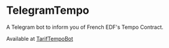 # TelegramTempo

A Telegram bot to inform you of French EDF's Tempo Contract.

Available at [TarifTempoBot](https://t.me/TarifTempoBot)